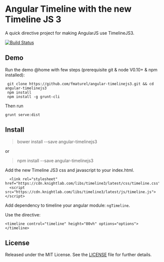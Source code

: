 # Angular Timeline with the new Timeline JS 3

A quick directive project for making AngularJS use TimelineJS3.

[![Build Status](https://secure.travis-ci.org/fmaturel/angular-timelinejs3.svg)](http:/travis-ci.org/fmaturel/angular-timelinejs3)

## Demo

Run the demo @home with few steps (prerequisite git & node V0.10+ & npm installed):

```
 git clone https://github.com/fmaturel/angular-timelinejs3.git && cd angular-timelinejs3
 npm install
 npm install -g grunt-cli
```

Then run 

`grunt serve:dist`

## Install

> bower install --save angular-timelinejs3

or 

> npm install --save angular-timelinejs3

Add the new Timeline JS3 css and javascript to your index.html.

```
  <link rel="stylesheet" href="https://cdn.knightlab.com/libs/timeline3/latest/css/timeline.css">
  <script src="https://cdn.knightlab.com/libs/timeline3/latest/js/timeline.js"></script>
```

Add dependency to timeline your angular module: `ngTimeline`.

Use the directive:

`<timeline control="timeline" height="80vh" options="options"></timeline>`

## License

Released under the MIT License. See the [LICENSE][license] file for further details.

[license]: https://github.com/fmaturel/angular-timelinejs3/blob/master/LICENSE